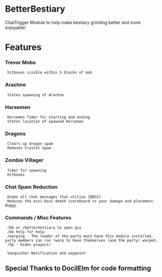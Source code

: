 # BetterBestiary
ChatTrigger Module to help make bestiary grinding better and more enjoyable!


#  Features

### Trevor Mobs
     hitboxes visible within 5 blocks of mob
### Arachne 
     States spawning of Arachne
### Horsemen
     Horsemen Timer for starting and ending
     States location of spawned Horsemen

### Dragons 
     Clears up dragon spam
     Removes Crystal spam

### Zombie Villager
     Timer for spawning
     Hitboxes

### Chat Spam Reduction
     Hides all chat messages that utilize [BOSS] 
     Reduces the mini-boss death scoreboard to your damage and placement. Buggy

### Commands / Misc Features
     /bb or /betterbestiary to open gui
     /bb help for help
     /warping - The leader of the party must have this module installed, party members can run !warp to have themselves (and the party) warped. 
     /hp - Hides players!

     Vanquisher Notification and waypoint


## Special Thanks to DocilElm for code formatting
